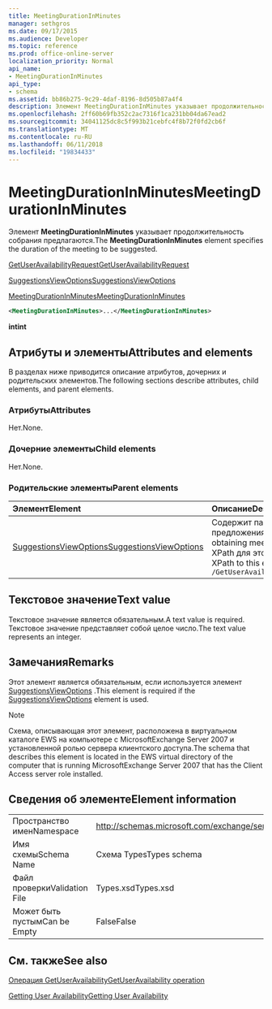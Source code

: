 ```yaml
---
title: MeetingDurationInMinutes
manager: sethgros
ms.date: 09/17/2015
ms.audience: Developer
ms.topic: reference
ms.prod: office-online-server
localization_priority: Normal
api_name:
- MeetingDurationInMinutes
api_type:
- schema
ms.assetid: bb86b275-9c29-4daf-8196-8d505b87a4f4
description: Элемент MeetingDurationInMinutes указывает продолжительность собрания предлагаются.
ms.openlocfilehash: 2ff60b69fb352c2ac7316f1ca231bb04da67ead2
ms.sourcegitcommit: 34041125dc8c5f993b21cebfc4f8b72f0fd2cb6f
ms.translationtype: MT
ms.contentlocale: ru-RU
ms.lasthandoff: 06/11/2018
ms.locfileid: "19834433"
---
```

# <a name="meetingdurationinminutes"></a><span data-ttu-id="0a628-103">MeetingDurationInMinutes</span><span class="sxs-lookup"><span data-stu-id="0a628-103">MeetingDurationInMinutes</span></span>

<span data-ttu-id="0a628-104">Элемент **MeetingDurationInMinutes** указывает продолжительность собрания предлагаются.</span><span class="sxs-lookup"><span data-stu-id="0a628-104">The **MeetingDurationInMinutes** element specifies the duration of the meeting to be suggested.</span></span> 
  
[<span data-ttu-id="0a628-105">GetUserAvailabilityRequest</span><span class="sxs-lookup"><span data-stu-id="0a628-105">GetUserAvailabilityRequest</span></span>](getuseravailabilityrequest.md)
  
[<span data-ttu-id="0a628-106">SuggestionsViewOptions</span><span class="sxs-lookup"><span data-stu-id="0a628-106">SuggestionsViewOptions</span></span>](suggestionsviewoptions.md)
  
[<span data-ttu-id="0a628-107">MeetingDurationInMinutes</span><span class="sxs-lookup"><span data-stu-id="0a628-107">MeetingDurationInMinutes</span></span>](meetingdurationinminutes.md)
  
```xml
<MeetingDurationInMinutes>...</MeetingDurationInMinutes>
```

 <span data-ttu-id="0a628-108">**int**</span><span class="sxs-lookup"><span data-stu-id="0a628-108">**int**</span></span>
## <a name="attributes-and-elements"></a><span data-ttu-id="0a628-109">Атрибуты и элементы</span><span class="sxs-lookup"><span data-stu-id="0a628-109">Attributes and elements</span></span>

<span data-ttu-id="0a628-110">В разделах ниже приводится описание атрибутов, дочерних и родительских элементов.</span><span class="sxs-lookup"><span data-stu-id="0a628-110">The following sections describe attributes, child elements, and parent elements.</span></span>
  
### <a name="attributes"></a><span data-ttu-id="0a628-111">Атрибуты</span><span class="sxs-lookup"><span data-stu-id="0a628-111">Attributes</span></span>

<span data-ttu-id="0a628-112">Нет.</span><span class="sxs-lookup"><span data-stu-id="0a628-112">None.</span></span>
  
### <a name="child-elements"></a><span data-ttu-id="0a628-113">Дочерние элементы</span><span class="sxs-lookup"><span data-stu-id="0a628-113">Child elements</span></span>

<span data-ttu-id="0a628-114">Нет.</span><span class="sxs-lookup"><span data-stu-id="0a628-114">None.</span></span>
  
### <a name="parent-elements"></a><span data-ttu-id="0a628-115">Родительские элементы</span><span class="sxs-lookup"><span data-stu-id="0a628-115">Parent elements</span></span>

|<span data-ttu-id="0a628-116">**Элемент**</span><span class="sxs-lookup"><span data-stu-id="0a628-116">**Element**</span></span>|<span data-ttu-id="0a628-117">**Описание**</span><span class="sxs-lookup"><span data-stu-id="0a628-117">**Description**</span></span>|
|:-----|:-----|
|[<span data-ttu-id="0a628-118">SuggestionsViewOptions</span><span class="sxs-lookup"><span data-stu-id="0a628-118">SuggestionsViewOptions</span></span>](suggestionsviewoptions.md) <br/> |<span data-ttu-id="0a628-119">Содержит параметры для получения сведения о предложения о собрании.</span><span class="sxs-lookup"><span data-stu-id="0a628-119">Contains the options for obtaining meeting suggestion information.</span></span>  <br/> <span data-ttu-id="0a628-120">XPath для этого элемента:</span><span class="sxs-lookup"><span data-stu-id="0a628-120">The following is the XPath to this element:</span></span>  <br/>  `/GetUserAvailabilityRequest/SuggestionViewOptions` <br/> |
   
## <a name="text-value"></a><span data-ttu-id="0a628-121">Текстовое значение</span><span class="sxs-lookup"><span data-stu-id="0a628-121">Text value</span></span>

<span data-ttu-id="0a628-122">Текстовое значение является обязательным.</span><span class="sxs-lookup"><span data-stu-id="0a628-122">A text value is required.</span></span> <span data-ttu-id="0a628-123">Текстовое значение представляет собой целое число.</span><span class="sxs-lookup"><span data-stu-id="0a628-123">The text value represents an integer.</span></span>
  
## <a name="remarks"></a><span data-ttu-id="0a628-124">Замечания</span><span class="sxs-lookup"><span data-stu-id="0a628-124">Remarks</span></span>

<span data-ttu-id="0a628-125">Этот элемент является обязательным, если используется элемент [SuggestionsViewOptions](suggestionsviewoptions.md) .</span><span class="sxs-lookup"><span data-stu-id="0a628-125">This element is required if the [SuggestionsViewOptions](suggestionsviewoptions.md) element is used.</span></span> 
  
> [!NOTE]
> <span data-ttu-id="0a628-126">Схема, описывающая этот элемент, расположена в виртуальном каталоге EWS на компьютере с MicrosoftExchange Server 2007 и установленной ролью сервера клиентского доступа.</span><span class="sxs-lookup"><span data-stu-id="0a628-126">The schema that describes this element is located in the EWS virtual directory of the computer that is running MicrosoftExchange Server 2007 that has the Client Access server role installed.</span></span> 
  
## <a name="element-information"></a><span data-ttu-id="0a628-127">Сведения об элементе</span><span class="sxs-lookup"><span data-stu-id="0a628-127">Element information</span></span>

|||
|:-----|:-----|
|<span data-ttu-id="0a628-128">Пространство имен</span><span class="sxs-lookup"><span data-stu-id="0a628-128">Namespace</span></span>  <br/> |http://schemas.microsoft.com/exchange/services/2006/types  <br/> |
|<span data-ttu-id="0a628-129">Имя схемы</span><span class="sxs-lookup"><span data-stu-id="0a628-129">Schema Name</span></span>  <br/> |<span data-ttu-id="0a628-130">Схема Types</span><span class="sxs-lookup"><span data-stu-id="0a628-130">Types schema</span></span>  <br/> |
|<span data-ttu-id="0a628-131">Файл проверки</span><span class="sxs-lookup"><span data-stu-id="0a628-131">Validation File</span></span>  <br/> |<span data-ttu-id="0a628-132">Types.xsd</span><span class="sxs-lookup"><span data-stu-id="0a628-132">Types.xsd</span></span>  <br/> |
|<span data-ttu-id="0a628-133">Может быть пустым</span><span class="sxs-lookup"><span data-stu-id="0a628-133">Can be Empty</span></span>  <br/> |<span data-ttu-id="0a628-134">False</span><span class="sxs-lookup"><span data-stu-id="0a628-134">False</span></span>  <br/> |
   
## <a name="see-also"></a><span data-ttu-id="0a628-135">См. также</span><span class="sxs-lookup"><span data-stu-id="0a628-135">See also</span></span>



[<span data-ttu-id="0a628-136">Операция GetUserAvailability</span><span class="sxs-lookup"><span data-stu-id="0a628-136">GetUserAvailability operation</span></span>](getuseravailability-operation.md)


[<span data-ttu-id="0a628-137">Getting User Availability</span><span class="sxs-lookup"><span data-stu-id="0a628-137">Getting User Availability</span></span>](http://msdn.microsoft.com/library/d4133fcb-9b0f-4e6b-aadf-a389da83516a%28Office.15%29.aspx)

